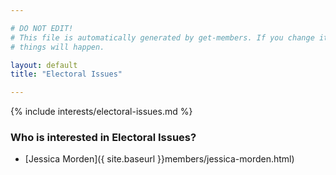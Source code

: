 ```yaml
---

# DO NOT EDIT!
# This file is automatically generated by get-members. If you change it, bad
# things will happen.

layout: default
title: "Electoral Issues"

---
```


{% include interests/electoral-issues.md %}

### Who is interested in Electoral Issues?


* [Jessica Morden]({ site.baseurl }}members/jessica-morden.html)
